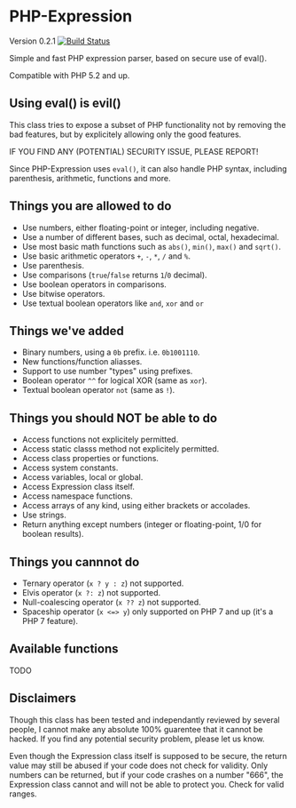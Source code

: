 PHP-Expression
==============
Version 0.2.1
[![Build Status](https://travis-ci.org/vanderlee/PHP-Expression.svg)](https://travis-ci.org/vanderlee/PHP-Expression)

Simple and fast PHP expression parser, based on secure use of eval().

Compatible with PHP 5.2 and up.

Using eval() is evil()
----------------------
This class tries to expose a subset of PHP functionality not by removing the
bad features, but by explicitely allowing only the good features.

IF YOU FIND ANY (POTENTIAL) SECURITY ISSUE, PLEASE REPORT!

Since PHP-Expression uses `eval()`, it can also handle PHP syntax, including
parenthesis, arithmetic, functions and more.

Things you are allowed to do
----------------------------
-	Use numbers, either floating-point or integer, including negative.
-	Use a number of different bases, such as decimal, octal, hexadecimal.
-	Use most basic math functions such as `abs()`, `min()`, `max()` and `sqrt()`.
-	Use basic arithmetic operators `+`, `-`, `*`, `/` and `%`.
-	Use parenthesis.
-	Use comparisons (`true`/`false` returns `1`/`0` decimal).
-	Use boolean operators in comparisons.
-	Use bitwise operators.
-   Use textual boolean operators like `and`, `xor` and `or`

Things we've added
------------------
-	Binary numbers, using a `0b` prefix. i.e. `0b1001110`.
-	New functions/function aliasses.
-	Support to use number "types" using prefixes.
-   Boolean operator `^^` for logical XOR (same as `xor`).
-   Textual boolean operator `not` (same as `!`).

Things you should NOT be able to do
-----------------------------------
-	Access functions not explicitely permitted.
-	Access static classs method not explicitely permitted.
-	Access class properties or functions.
-	Access system constants.
-	Access variables, local or global.
-	Access Expression class itself.
-   Access namespace functions. 
-	Access arrays of any kind, using either brackets or accolades.
-	Use strings.
-	Return anything except numbers (integer or floating-point, 1/0 for boolean results).

Things you cannnot do
---------------------
-   Ternary operator (`x ? y : z`) not supported.
-   Elvis operator (`x ?: z`) not supported.
-   Null-coalescing operator (`x ?? z`) not supported.
-   Spaceship operator (`x <=> y`) only supported on PHP 7 and up (it's a PHP 7 feature).

Available functions
-------------------
TODO

Disclaimers
-----------
Though this class has been tested and independantly reviewed by several people,
I cannot make any absolute 100% guarentee that it cannot be hacked. If you find
any potential security problem, please let us know.

Even though the Expression class itself is supposed to be secure, the return
value may still be abused if your code does not check for validity. Only numbers
can be returned, but if your code crashes on a number "666", the Expression
class cannot and will not be able to protect you. Check for valid ranges.